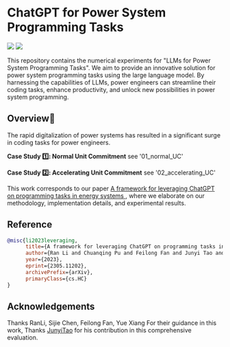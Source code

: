 # ChatGPT for Power System Programming Tasks

![](https://img.shields.io/badge/license-MIT-brightgreen)
![](https://img.shields.io/badge/envs-python-blue)

This repository contains the numerical experiments for "LLMs for Power System Programming Tasks". We aim to provide an innovative solution for power system programming tasks using the large language model. By harnessing the capabilities of LLMs, power engineers can streamline their coding tasks, enhance productivity, and unlock new possibilities in power system programming.

## Overview📰
The rapid digitalization of power systems has resulted in a significant surge in coding tasks for power engineers.

**Case Study 1️⃣: Normal Unit Commitment**
see '01_normal_UC'

**Case Study 2️⃣: Accelerating Unit Commitment**
see '02_accelerating_UC'


This work corresponds to our paper [A framework for leveraging ChatGPT on programming tasks in energy systems
](https://arxiv.org/abs/2305.11202), where we elaborate on our methodology, implementation details, and experimental results.

## Reference
```bibtex
@misc{li2023leveraging,
      title={A framework for leveraging ChatGPT on programming tasks in energy systems}, 
      author={Ran Li and Chuanqing Pu and Feilong Fan and Junyi Tao and Yue Xiang},
      year={2023},
      eprint={2305.11202},
      archivePrefix={arXiv},
      primaryClass={cs.HC}
}
```


## Acknowledgements
Thanks RanLi, Sijie Chen, Feilong Fan, Yue Xiang For their guidance in this work, Thanks [JunyiTao]() for his contribution in this comprehensive evaluation.
